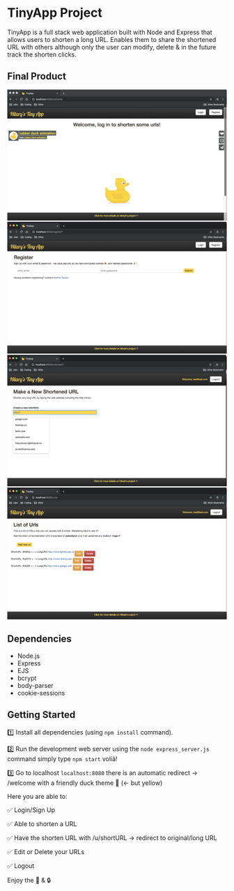# TinyApp Project

TinyApp is a full stack web application built with Node and Express that allows users to shorten a long URL. Enables them to share the shortened URL with others although only the user can modify, delete & in the future track the shorten clicks.

## Final Product

![Welcome](/Screenshot/SS-Welcome.png)
![Register](/Screenshot/SS-Register.png)
![Making a New Shortened URL](/Screenshot/SS-MakeURL.png)
![List of URL - Edit/Delete/Add ](/Screenshot/SS-ListEditDeleteURL.png)

## Dependencies

- Node.js
- Express
- EJS
- bcrypt
- body-parser
- cookie-sessions

## Getting Started

1️⃣ Install all dependencies (using `npm install` command).

2️⃣ Run the development web server using the `node express_server.js` command simply type `npm start` volià!

3️⃣ Go to localhost `localhost:8080` there is an automatic redirect -> /welcome with a friendly duck theme 🦆 (<- but yellow)

Here you are able to:

✅ Login/Sign Up

✅ Able to shorten a URL

✅ Have the shorten URL with /u/shortURL -> redirect to original/long URL

✅ Edit or Delete your URLs

✅ Logout

Enjoy the 🍪 & 🔒

